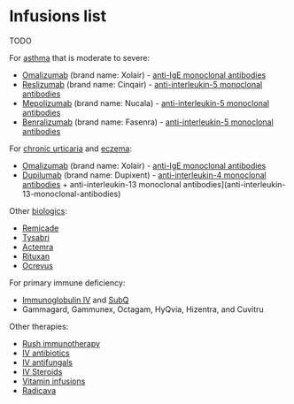 # Infusions list

TODO

For [asthma](../asthma/) that is moderate to severe:

* [Omalizumab](../omalizumab/) (brand name: Xolair) - [anti-IgE monoclonal antibodies](../anti-ige-monoclonal-antibodies)
* [Reslizumab](../reslizumab/) (brand name: Cinqair) - [anti-interleukin-5 monoclonal antibodies](../anti-interleukin-5-monoclonal-antibodies)
* [Mepolizumab](../mepolizumab/) (brand name: Nucala) - [anti-interleukin-5 monoclonal antibodies](../anti-interleukin-5-monoclonal-antibodies)
* [Benralizumab](../benralizumab/) (brand name: Fasenra) - [anti-interleukin-5 monoclonal antibodies](../anti-ige-monoclonal-antibodies)

For [chronic urticaria](../chronic-urticaria/) and [eczema](../eczema/):

* [Omalizumab](../omalizumab/) (brand name: Xolair) - [anti-IgE monoclonal antibodies](../anti-ige-monoclonal-antibodies)
* [Dupilumab](../dupilumab/) (brand name: Dupixent) - [anti-interleukin-4 monoclonal antibodies](../anti-interleukin-4-monoclonal-antibodies) + anti-interleukin-13 monoclonal antibodies](anti-interleukin-13-monoclonal-antibodies)

Other [biologics](../biologics/):

* [Remicade](../remicade/)
* [Tysabri](../tysabri/)
* [Actemra](../actemra/)
* [Rituxan](../rituxan/)
* [Ocrevus](../ocrevus/)

For primary immune deficiency:

* [Immunoglobulin IV](../immunoglobulin-iv) and [SubQ](../subq/)
* Gammagard, Gammunex, Octagam, HyQvia, Hizentra, and Cuvitru

Other therapies:

* [Rush immunotherapy](../rush-immunotherapy/)
* [IV antibiotics](../iv-antibiotics/)
* [IV antifungals](../iv-antifungals/)
* [IV Steroids](../iv-steroids/)
* [Vitamin infusions](../vitamin-infusions)
* [Radicava](../radicava/)
